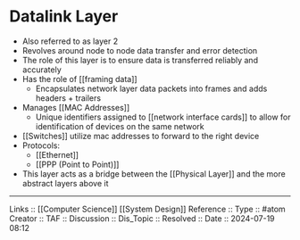 # Datalink Layer

- Also referred to as layer 2
- Revolves around node to node data transfer and error detection
- The role of this layer is to ensure data is transferred reliably and accurately
- Has the role of [[framing data]]
	- Encapsulates network layer data packets into frames and adds headers + trailers
- Manages [[MAC Addresses]]
	- Unique identifiers assigned to [[network interface cards]] to allow for identification of devices on the same network
- [[Switches]] utilize mac addresses to forward to the right device
- Protocols:
	- [[Ethernet]]
	- [[PPP (Point to Point)]]
- This layer acts as a bridge between the [[Physical Layer]] and the more abstract layers above it
---
Links :: [[Computer Science]] [[System Design]]
Reference ::
Type :: #atom
Creator ::
TAF ::
Discussion ::
Dis_Topic :: 
Resolved ::
Date :: 2024-07-19 08:12

